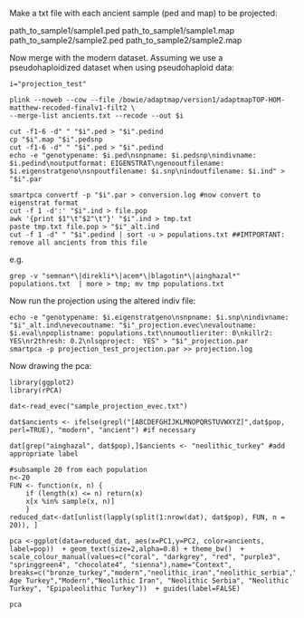 Make a txt file with each ancient sample (ped and map) to be projected:

path_to_sample1/sample1.ped path_to_sample1/sample1.map
path_to_sample2/sample2.ped path_to_sample2/sample2.map

Now merge with the modern dataset. Assuming we use a pseudohaploidized dataset when using pseudohaploid data:
```
i="projection_test"

plink --noweb --cow --file /bowie/adaptmap/version1/adaptmapTOP-HOM-matthew-recoded-finalv1-filt2 \
--merge-list ancients.txt --recode --out $i

cut -f1-6 -d" " "$i".ped > "$i".pedind
cp "$i".map "$i".pedsnp
cut -f1-6 -d" " "$i".ped > "$i".pedind
echo -e "genotypename: $i.ped\nsnpname: $i.pedsnp\nindivname: $i.pedind\noutputformat: EIGENSTRAT\ngenooutfilename: $i.eigenstratgeno\nsnpoutfilename: $i.snp\nindoutfilename: $i.ind" > "$i".par

smartpca convertf -p "$i".par > conversion.log #now convert to eigenstrat format
cut -f 1 -d':' "$i".ind > file.pop
awk '{print $1"\t"$2"\t"}' "$i".ind > tmp.txt
paste tmp.txt file.pop > "$i"_alt.ind
cut -f 1 -d" " "$i".pedind | sort -u > populations.txt ##IMTPORTANT: remove all ancients from this file
```
e.g.
```
grep -v "semnan*\|direkli*\|acem*\|blagotin*\|ainghazal*" populations.txt  | more > tmp; mv tmp populations.txt
```
Now run the projection using the altered indiv file:
```
echo -e "genotypename: $i.eigenstratgeno\nsnpname: $i.snp\nindivname: "$i"_alt.ind\nevecoutname: "$i"_projection.evec\nevaloutname: $i.eval\npoplistname: populations.txt\nnumoutlieriter: 0\nkillr2: YES\nr2thresh: 0.2\nlsqproject:  YES" > "$i"_projection.par
smartpca -p projection_test_projection.par >> projection.log
```
Now drawing the pca:
```
library(ggplot2)
library(rPCA)

dat<-read_evec("sample_projection_evec.txt")

dat$ancients <- ifelse(grepl("[ABCDEFGHIJKLMNOPQRSTUVWXYZ]",dat$pop, perl=TRUE), "modern", "ancient") #if necessary

dat[grep("ainghazal", dat$pop),]$ancients <- "neolithic_turkey" #add appropriate label

#subsample 20 from each population
n<-20
FUN <- function(x, n) {
    if (length(x) <= n) return(x)
    x[x %in% sample(x, n)]
    }
reduced_dat<-dat[unlist(lapply(split(1:nrow(dat), dat$pop), FUN, n = 20)), ]

pca <-ggplot(data=reduced_dat, aes(x=PC1,y=PC2, color=ancients, label=pop))  + geom_text(size=2,alpha=0.8) + theme_bw()  + scale_colour_manual(values=c("coral", "darkgrey", "red", "purple3", "springgreen4", "chocolate4", "sienna"),name="Context", breaks=c("bronze_turkey","modern","neolithic_iran","neolithic_serbia","neolithic_turkey","paleolithic_turkey"),labels=c("Bronze Age Turkey","Modern","Neolithic Iran", "Neolithic Serbia", "Neolithic Turkey", "Epipaleolithic Turkey"))  + guides(label=FALSE)

pca
```

```
